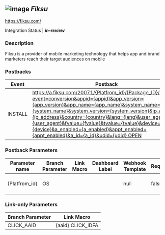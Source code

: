 ## ![image](https://cdn.branch.io/branch-assets/ad-partner-manager/Fiksu_Registered_Logo_RGB_Large_(1)-1492639196446.png)	***Fiksu***
https://fiksu.com/

Integration Status |  ***in-review***

###  Description
Fiksu is a provider of mobile marketing technology that helps app and brand marketers reach their target audiences on mobile

### Postbacks
Event | Postback
--- | ---
INSTALL | https://a.fiksu.com/20071/{Platfrom_id}/{Package_ID}/external?event=conversion&appid={appid}&app_version={app_version}&app_name={app_name}&system_name={system_name}&system_version={system_version}&ip_address={ip_address}&country={country}&lang={lang}&user_agent={user_agent}&fvalue={fvalue}&tvalue={tvalue}&device={device}&a_enabled={a_enabled}&appt_enabled={appt_enabled}&a_id={a_id}&udid={udid} OPEN | https://a.fiksu.com/20071/{Platfrom_id}/{Package_ID}/external?event=launch&appid={appid}&app_version={app_version}&app_name={app_name}&system_name={system_name}&system_version={system_version}&ip_address={ip_address}&country={country}&lang={lang}&user_agent={user_agent}&fvalue={fvalue}&tvalue={tvalue}&device={device}&a_enabled={a_enabled}&appt_enabled={appt_enabled}&a_id={a_id}&udid={udid} PURCHASE | https://a.fiksu.com/20071/{Platfrom_id}/{Package_ID}/external?event=purchase&appid={appid}&app_version={app_version}&app_name={app_name}&system_name={system_name}&system_version={system_version}&ip_address={ip_address}&country={country}&lang={lang}&user_agent={user_agent}&fvalue={fvalue}&tvalue={tvalue}&device={device}&a_enabled={a_enabled}&appt_enabled={appt_enabled}&a_id={a_id}&udid={udid}

### Postback Parameters
Parameter name | Branch Parameter | Link Macro | Dashboard Label | Webhook Template | Required | Description
--- | --- | --- | --- | --- | --- | --- 
{Platfrom_id} | OS |  |  | null | false | Platform iOS/Android {Package_ID} | OS_PACKAGE_NAME |  |  | null | false | BundleID {appid} | OS_PACKAGE_NAME |  |  | null | false | 9-10 digit iTunes Application Identifier (e.g. 849856615). {app_version} | APP_VERSION |  |  | null | true | Version number of your app. {app_name} | APP_NAME |  |  | null | true | Name of your app. {system_name} | OS |  |  | null | true | Name of the OS. {system_version} | OS_VERSION |  |  | null | false | Version of the OS. {ip_address} | IP_ADDRESS |  |  | null | false | The client device's ip address. Retrieved from server side. {country} | COUNTRY |  |  | null | false | Country name. {lang} | LANGUAGE |  |  | null | false | Preferred Language. {user_agent} | USER_AGENT |  |  | ${(event.custom_data.user_agent)!} | false | \tThe client device's user agent. Retrieved from server side.\t {fvalue} | PURCHASE_REVENUE |  |  | null | false | Floating type value sent for a purchase event. {tvalue} | PURCHASE_CURRENCY |  |  | null | false | \tCurrency value sent for a purchase event. {device} | DEVICE_MODEL |  |  | null | false | Device type. {a_enabled} | LIMIT_AD_TRACKING_ENABLED |  |  | null | false | Limit Ad Tracking setting available from iOS 6 onward. 0 if user enabled 'Limit Ad Tracking' on device, 1 if not. {appt_enabled} | LIMIT_AD_TRACKING_ENABLED |  |  | ${(event.custom_data.appt_enabled)!} | false | If you allow a user to limit ad tracking for your app, please use this parameter to send this setting. 0 if user has opted to limit ad tracking at the app level, 1 if not. {a_id} | AAID | {a_id} |  | null | false | The Android Advertising ID {udid} | ANDROID_ID |  |  | null | false | The Android ID specified for the Android Device

### Link-only Parameters
Branch Parameter | Link Macro
--- | ---
CLICK_AAID | {aaid} CLICK_IDFA | {idfa}



